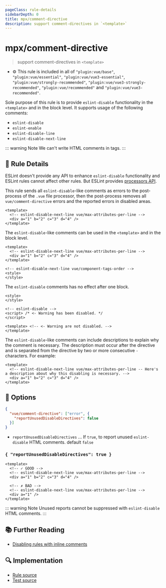 ```yaml
---
pageClass: rule-details
sidebarDepth: 0
title: mpx/comment-directive
description: support comment-directives in `<template>`
---
```

# mpx/comment-directive
> support comment-directives in `<template>`

- :gear: This rule is included in all of `"plugin:vue/base"`, `"plugin:vue/essential"`, `"plugin:vue/vue3-essential"`, `"plugin:vue/strongly-recommended"`, `"plugin:vue/vue3-strongly-recommended"`, `"plugin:vue/recommended"` and `"plugin:vue/vue3-recommended"`.

Sole purpose of this rule is to provide `eslint-disable` functionality in the `<template>` and in the block level.
It supports usage of the following comments:

- `eslint-disable`
- `eslint-enable`
- `eslint-disable-line`
- `eslint-disable-next-line`

::: warning Note
We can't write HTML comments in tags.
:::

## :book: Rule Details

ESLint doesn't provide any API to enhance `eslint-disable` functionality and ESLint rules cannot affect other rules. But ESLint provides [processors API](https://eslint.org/docs/developer-guide/working-with-plugins#processors-in-plugins).

This rule sends all `eslint-disable`-like comments as errors to the post-process of the `.vue` file processor, then the post-process removes all `vue/comment-directive` errors and the reported errors in disabled areas.

<eslint-code-block :rules="{'vue/comment-directive': ['error'], 'vue/max-attributes-per-line': ['error']}">

```vue
<template>
  <!-- eslint-disable-next-line vue/max-attributes-per-line -->
  <div a="1" b="2" c="3" d="4" />
</template>
```

</eslint-code-block>

The `eslint-disable`-like comments can be used in the `<template>` and in the block level.

<eslint-code-block :rules="{'vue/comment-directive': ['error'], 'vue/max-attributes-per-line': ['error'], 'vue/component-tags-order': ['error'] }">

```vue
<template>
  <!-- eslint-disable-next-line vue/max-attributes-per-line -->
  <div a="1" b="2" c="3" d="4" />
</template>

<!-- eslint-disable-next-line vue/component-tags-order -->
<style>
</style>
```

</eslint-code-block>

The `eslint-disable` comments has no effect after one block.

<eslint-code-block :rules="{'vue/comment-directive': ['error'], 'vue/max-attributes-per-line': ['error'], 'vue/component-tags-order': ['error'] }">

```vue
<style>
</style>

<!-- eslint-disable -->
<script> /* <- Warning has been disabled. */
</script>

<template> <!-- <- Warning are not disabled. -->
</template>

```

</eslint-code-block>

The `eslint-disable`-like comments can include descriptions to explain why the comment is necessary. The description must occur after the directive and is separated from the directive by two or more consecutive `-` characters. For example:

<eslint-code-block :rules="{'vue/comment-directive': ['error'], 'vue/max-attributes-per-line': ['error']}">

```vue
<template>
  <!-- eslint-disable-next-line vue/max-attributes-per-line -- Here's a description about why this disabling is necessary. -->
  <div a="1" b="2" c="3" d="4" />
</template>
```

</eslint-code-block>

## :wrench: Options

```json
{
  "vue/comment-directive": ["error", {
    "reportUnusedDisableDirectives": false
  }]
}
```

- `reportUnusedDisableDirectives` ... If `true`, to report unused `eslint-disable` HTML comments. default `false`

### `{ "reportUnusedDisableDirectives": true }`

<eslint-code-block :rules="{'vue/comment-directive': ['error', {reportUnusedDisableDirectives: true} ], 'vue/max-attributes-per-line': ['error']}">

```vue
<template>
  <!-- ✓ GOOD -->
  <!-- eslint-disable-next-line vue/max-attributes-per-line -->
  <div a="1" b="2" c="3" d="4" />

  <!-- ✗ BAD -->
  <!-- eslint-disable-next-line vue/max-attributes-per-line -->
  <div a="1" />
</template>
```

</eslint-code-block>

::: warning Note
Unused reports cannot be suppressed with `eslint-disable` HTML comments.
:::

## :books: Further Reading

- [Disabling rules with inline comments]

[Disabling rules with inline comments]: https://eslint.org/docs/user-guide/configuring#disabling-rules-with-inline-comments

## :mag: Implementation

- [Rule source](https://github.com/vuejs/eslint-plugin-vue/blob/master/lib/rules/comment-directive.js)
- [Test source](https://github.com/vuejs/eslint-plugin-vue/blob/master/tests/lib/rules/comment-directive.js)
